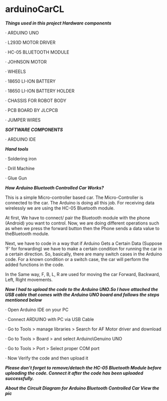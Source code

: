 # arduinoCarCL


***Things used in this project
Hardware components***

· ARDUINO UNO

· L293D MOTOR DRIVER

· HC-05 BLUETOOTH MODULE

· JOHNSON MOTOR

· WHEELS

· 18650 LI-ION BATTERY

· 18650 LI-ION BATTERY HOLDER

· CHASSIS FOR ROBOT BODY

· PCB BOARD BY JLCPCB

· JUMPER WIRES




***SOFTWARE COMPONENTS***

· ARDUINO IDE


***Hand tools***

· Soldering iron

· Drill Machine

· Glue Gun


***How Arduino Bluetooth Controlled Car Works?***

This is a simple Micro-controller based car. The Micro-Controller is connected to the car. The Arduino is doing all this job. For receiving data wirelessly we are using the HC-05 Bluetooth module.

At first, We have to connect/ pair the Bluetooth module with the phone (Android) you want to control. Now, we are doing different operations such as when we press the forward button then the Phone sends a data value to theBluetooth module.

Next, we have to code in a way that if Arduino Gets a Certain Data (Suppose ‘F’ for forwarding) we have to make a certain condition for running the car in a certain direction. So, basically, there are many switch cases in the Arduino code. For a known condition or a switch case, the car will perform the added functions in the code.

In the Same way, F, B, L, R are used for moving the car Forward, Backward, Left, Right movements.



***Now I had to upload the code to the Arduino UNO.So I have attached the USB cable that comes with the Arduino UNO board and follows the steps mentioned below***

· Open Arduino IDE on your PC

· Connect ARDUINO with PC via USB Cable

· Go to Tools > manage libraries > Search for AF Motor driver and download

· Go to Tools > Board > and select Arduino\Genuino UNO

· Go to Tools > Port > Select proper COM port

· Now Verify the code and then upload it



***Please don’t forget to remove/detach the HC-05 Bluetooth Module before uploading the code. Connect it after the code has been uploaded successfully.***


***About the Circuit Diagram for Arduino Bluetooth Controlled Car View the pic***




